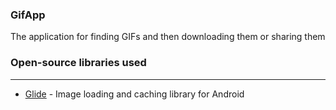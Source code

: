 ### GifApp
The application for finding GIFs and then downloading them or sharing them

### Open-source libraries used
---
- [Glide](https://github.com/bumptech/glide) - Image loading and caching library for Android
